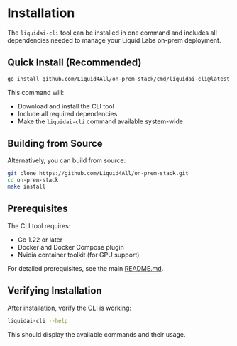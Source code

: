# Installation

The `liquidai-cli` tool can be installed in one command and includes all dependencies needed to manage your Liquid Labs on-prem deployment.

## Quick Install (Recommended)

```bash
go install github.com/Liquid4All/on-prem-stack/cmd/liquidai-cli@latest
```

This command will:
- Download and install the CLI tool
- Include all required dependencies
- Make the `liquidai-cli` command available system-wide

## Building from Source

Alternatively, you can build from source:

```bash
git clone https://github.com/Liquid4All/on-prem-stack.git
cd on-prem-stack
make install
```

## Prerequisites

The CLI tool requires:
- Go 1.22 or later
- Docker and Docker Compose plugin
- Nvidia container toolkit (for GPU support)

For detailed prerequisites, see the main [README.md](README.md#prerequisites).

## Verifying Installation

After installation, verify the CLI is working:

```bash
liquidai-cli --help
```

This should display the available commands and their usage.
